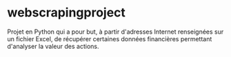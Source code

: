 # webscrapingproject

Projet en Python qui a pour but, à partir d'adresses Internet renseignées sur un fichier Excel, de récupérer certaines données financières permettant d'analyser la valeur des actions.
